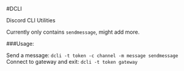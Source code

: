 #DCLI

Discord CLI Utilities

Currently only contains `sendmessage`, might add more.

###Usage:

Send a message: `dcli -t token -c channel -m message sendmessage`
Connect to gateway and exit: `dcli -t token gateway`